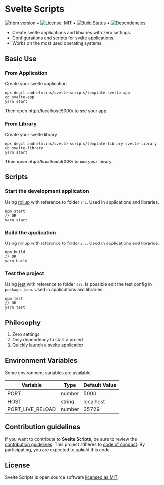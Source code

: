 # Svelte Scripts

[![npm version](https://badge.fury.io/js/svelte-scripts.svg)](https://www.npmjs.com/package/svelte-scripts) &bull; [![License: MIT](https://img.shields.io/badge/License-MIT-yellow.svg)](https://github.com/andrelmlins/svelte-scripts/blob/master/LICENSE) &bull; [![Build Status](https://travis-ci.com/andrelmlins/svelte-scripts.svg?branch=master)](https://travis-ci.com/andrelmlins/svelte-scripts) &bull; [![Dependencies](https://david-dm.org/andrelmlins/svelte-scripts.svg)](https://david-dm.org/andrelmlins/svelte-scripts)

- Create svelte applications and libraries with zero settings.
- Configurations and scripts for svelte applications.
- Works on the most used operating systems.

## Basic Use

### From Application

Create your svelte application

```
npx degit andrelmlins/svelte-scripts/template svelte-app
cd svelte-app
yarn start
```

Then open http://localhost:5000/ to see your app.

### From Library

Create your svelte library

```
npx degit andrelmlins/svelte-scripts/template-library svelte-library
cd svelte-library
yarn start
```

Then open http://localhost:5000/ to see your library.

## Scripts

### Start the development application

Using [rollup](https://rollupjs.org/) with reference to folder `src`.
Used in applications and libraries.

```
npm start
// OR
yarn start
```

### Build the application

Using [rollup](https://rollupjs.org/) with reference to folder `src`.
Used in applications and libraries.

```
npm build
// OR
yarn build
```

### Test the project

Using [jest](https://jestjs.io/) with reference to folder `src`. Is possible edit the test config in `package.json`. Used in applications and libraries.

```
npm test
// OR
yarn test
```

## Philosophy

1. Zero settings
2. Only dependency to start a project
3. Quickly launch a svelte application

## Environment Variables

Some environment variables are available.

| Variable         | Type   | Default Value |
| ---------------- | ------ | ------------- |
| PORT             | number | 5000          |
| HOST             | string | localhost     |
| PORT_LIVE_RELOAD | number | 35729         |

## Contribution guidelines

If you want to contribute to **Svelte Scripts**, be sure to review the
[contribution guidelines](CONTRIBUTING.md). This project adheres to
[code of conduct](CODE_OF_CONDUCT.md). By participating, you are expected to
uphold this code.

## License

Svelte Scripts is open source software [licensed as MIT](https://github.com/andrelmlins/svelte-scripts/blob/master/LICENSE).
